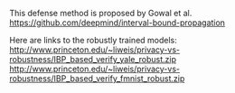 This defense method is proposed by Gowal et al.
https://github.com/deepmind/interval-bound-propagation

Here are links to the robustly trained models:  
http://www.princeton.edu/~liweis/privacy-vs-robustness/IBP_based_verify_yale_robust.zip  
http://www.princeton.edu/~liweis/privacy-vs-robustness/IBP_based_verify_fmnist_robust.zip
